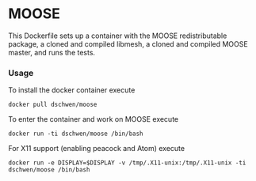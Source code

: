 # MOOSE

This Dockerfile sets up a container with the MOOSE redistributable package, a cloned and compiled libmesh, a cloned and compiled MOOSE master, and runs the tests.

### Usage

To install the docker container execute

```
docker pull dschwen/moose
```

To enter the container and work on MOOSE execute

```
docker run -ti dschwen/moose /bin/bash
```

For X11 support (enabling peacock and Atom) execute

```
docker run -e DISPLAY=$DISPLAY -v /tmp/.X11-unix:/tmp/.X11-unix -ti dschwen/moose /bin/bash
```

